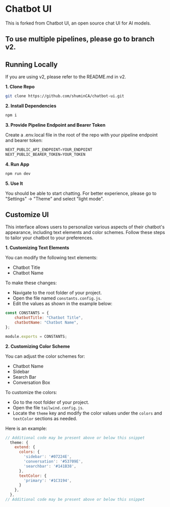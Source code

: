 # Chatbot UI

This is forked from Chatbot UI, an open source chat UI for AI models.

## To use multiple pipelines, please go to branch v2.

## Running Locally
If you are using v2, please refer to the README.md in v2.

**1. Clone Repo**

```bash
git clone https://github.com/shuminCA/chatbot-ui.git
```

**2. Install Dependencies**

```bash
npm i
```

**3. Provide Pipeline Endpoint and Bearer Token**

Create a .env.local file in the root of the repo with your pipeline endpoint and bearer token:

```javascript
NEXT_PUBLIC_API_ENDPOINT=YOUR_ENDPOINT
NEXT_PUBLIC_BEARER_TOKEN=YOUR_TOKEN
```

**4. Run App**

```bash
npm run dev
```

**5. Use It**

You should be able to start chatting. For better experience, please go to "Settings" -> "Theme" and select "light mode".

## Customize UI

This interface allows users to personalize various aspects of their chatbot's appearance, including text elements and color schemes. Follow these steps to tailor your chatbot to your preferences.

**1. Customizing Text Elements**

You can modify the following text elements:
- Chatbot Title
- Chatbot Name
  
To make these changes:
- Navigate to the root folder of your project.
- Open the file named `constants.config.js`.
- Edit the values as shown in the example below:

```javascript
const CONSTANTS = {
    chatbotTitle: "Chatbot Title",
    chatbotName: "Chatbot Name",
};

module.exports = CONSTANTS;
```

**2. Customizing Color Scheme**

You can adjust the color schemes for:
- Chatbot Name
- Sidebar
- Search Bar
- Conversation Box

To customize the colors:
- Go to the root folder of your project.
- Open the file `tailwind.config.js`.
- Locate the `theme` key and modify the color values under the `colors` and `textColor` sections as needed. 

Here is an example:

```javascript
// Additional code may be present above or below this snippet
  theme: {
    extend: {
      colors: {
        'sidebar': '#07224E',
        'conversation': '#53709E',
        'searchbar': '#141B38',
      },
      textColor: {
        'primary': '#1C3194',
      }
    },
  },
// Additional code may be present above or below this snippet
```
